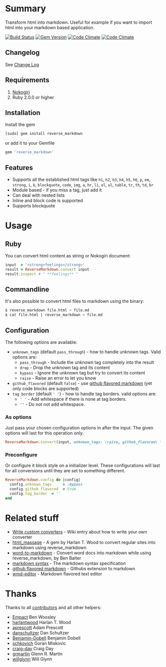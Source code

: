 # Summary

Transform html into markdown. Useful for example if you want to import html into your markdown based application.

[![Build Status](https://secure.travis-ci.org/xijo/reverse_markdown.png?branch=master)](https://travis-ci.org/xijo/reverse_markdown) [![Gem Version](https://badge.fury.io/rb/reverse_markdown.png)](http://badge.fury.io/rb/reverse_markdown) [![Code Climate](https://codeclimate.com/github/xijo/reverse_markdown.png)](https://codeclimate.com/github/xijo/reverse_markdown) [![Code Climate](https://codeclimate.com/github/xijo/reverse_markdown/coverage.png)](https://codeclimate.com/github/xijo/reverse_markdown)

## Changelog

See [Change Log](CHANGELOG.md)

## Requirements

1. [Nokogiri](http://nokogiri.org/)
2. Ruby 2.0.0 or higher

## Installation

Install the gem

```sh
[sudo] gem install reverse_markdown
```

or add it to your Gemfile

```ruby
gem 'reverse_markdown'
```

## Features

- Supports all the established html tags like `h1`, `h2`, `h3`, `h4`, `h5`, `h6`, `p`, `em`, `strong`, `i`, `b`, `blockquote`, `code`, `img`, `a`, `hr`, `li`, `ol`, `ul`, `table`, `tr`, `th`, `td`, `br`
- Module based - if you miss a tag, just add it
- Can deal with nested lists
- Inline and block code is supported
- Supports blockquote


# Usage

## Ruby

You can convert html content as string or Nokogiri document:

```ruby
input  = '<strong>feelings</strong>'
result = ReverseMarkdown.convert input
result.inspect # " **feelings** "
````

## Commandline

It's also possible to convert html files to markdown using the binary:

```sh
$ reverse_markdown file.html > file.md
$ cat file.html | reverse_markdown > file.md
````

## Configuration

The following options are available:

- `unknown_tags` (default `pass_through`) - how to handle unknown tags. Valid options are:
  - `pass_through` - Include the unknown tag completely into the result
  - `drop` - Drop the unknown tag and its content
  - `bypass` - Ignore the unknown tag but try to convert its content
  - `raise` - Raise an error to let you know
- `github_flavored` (default `false`) - use [github flavored markdown](https://help.github.com/articles/github-flavored-markdown) (yet only code blocks are supported)
- `tag_border` (default `' '`) - how to handle tag borders. valid options are:
  - `' '` - Add whitespace if there is none at tag borders.
  - `''` - Do not not add whitespace.

### As options

Just pass your chosen configuration options in after the input. The given options will last for this operation only.

```ruby
ReverseMarkdown.convert(input, unknown_tags: :raise, github_flavored: true)
```

### Preconfigure

Or configure it block style on a initializer level. These configurations will last for all conversions until they are set to something different.

```ruby
ReverseMarkdown.config do |config|
  config.unknown_tags     = :bypass
  config.github_flavored  = true
  config.tag_border  = ''
end
```


# Related stuff

- [Write custom converters](https://github.com/xijo/reverse_markdown/wiki/Write-your-own-converter) - Wiki entry about how to write your own converter
- [html_massage](https://github.com/harlantwood/html_massage) - A gem by Harlan T. Wood to convert regular sites into markdown using reverse_markdown
- [word-to-markdown](https://github.com/benbalter/word-to-markdown) - Convert word docs into markdown while using reverse_markdown, by Ben Balter
- [markdown syntax](http://daringfireball.net/projects/markdown) - The markdown syntax specification
- [github flavored markdown](https://help.github.com/articles/github-flavored-markdown) - Githubs extension to markdown
- [wmd-editor](http://wmd-editor.com) - Markdown flavored text editor


# Thanks

Thanks to all [contributors](https://github.com/xijo/reverse_markdown/graphs/contributors) and all other helpers:

- [Empact](https://github.com/Empact) Ben Woosley
- [harlantwood](https://github.com/harlantwood) Harlan T. Wood
- [aprescott](https://github.com/aprescott) Adam Prescott
- [danschultzer](https://github.com/danschultzer) Dan Schultzer
- [Benjamin-Dobell](https://github.com/Benjamin-Dobell) Benjamin Dobell
- [schkovich](https://github.com/schkovich) Goran Miskovic
- [craig-day](https://github.com/craig-day) Craig Day
- [grmartin](https://github.com/grmartin) Glenn R. Martin
- [willglynn](https://github.com/willglynn) Will Glynn
